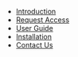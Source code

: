 * [Introduction](/)* [Request Access](access.md)* [User Guide](guide.md)* [Installation](installation.md)* [Contact Us](contact.md)